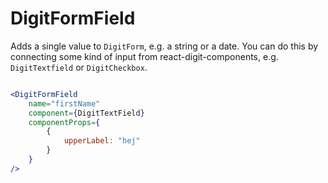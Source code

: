 # DigitFormField

Adds a single value to `DigitForm`, e.g. a string or a date. You can do this by connecting some kind of input from react-digit-components, e.g. `DigitTextfield` or `DigitCheckbox`.

```jsx 

<DigitFormField 
    name="firstName"
    component={DigitTextField}
    componentProps={
        {
            upperLabel: "hej"
        }
    }
/>

```